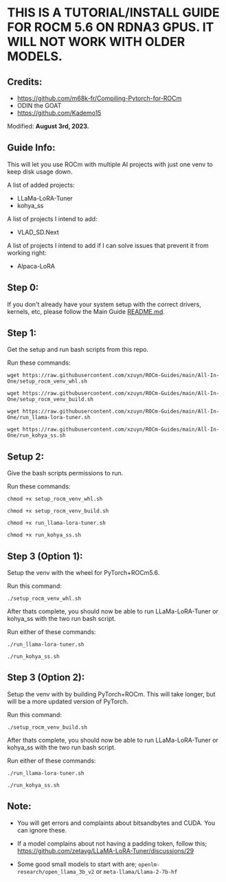 # THIS IS A TUTORIAL/INSTALL GUIDE FOR ROCM 5.6 ON RDNA3 GPUS. IT WILL NOT WORK WITH OLDER MODELS.
## Credits:
- https://github.com/m68k-fr/Compiling-Pytorch-for-ROCm
- ODIN the GOAT
- https://github.com/Kademo15

Modified: **August 3rd, 2023.**

## Guide Info:
This will let you use ROCm with multiple AI projects with just one venv to keep disk usage down.

A list of added projects:
- LLaMa-LoRA-Tuner
- kohya_ss

A list of projects I intend to add:
- VLAD_SD.Next

A list of projects I intend to add if I can solve issues that prevent it from working right:
- Alpaca-LoRA

## Step 0:
If you don't already have your system setup with the correct drivers, kernels, etc, please follow the Main Guide [README.md](..).

## Step 1:
Get the setup and run bash scripts from this repo.

Run these commands:

`wget https://raw.githubusercontent.com/xzuyn/ROCm-Guides/main/All-In-One/setup_rocm_venv_whl.sh`

`wget https://raw.githubusercontent.com/xzuyn/ROCm-Guides/main/All-In-One/setup_rocm_venv_build.sh`

`wget https://raw.githubusercontent.com/xzuyn/ROCm-Guides/main/All-In-One/run_llama-lora-tuner.sh`

`wget https://raw.githubusercontent.com/xzuyn/ROCm-Guides/main/All-In-One/run_kohya_ss.sh`

## Setup 2:
Give the bash scripts permissions to run.

Run these commands:

`chmod +x setup_rocm_venv_whl.sh`

`chmod +x setup_rocm_venv_build.sh`

`chmod +x run_llama-lora-tuner.sh`

`chmod +x run_kohya_ss.sh`

## Step 3 (Option 1):
Setup the venv with the wheel for PyTorch+ROCm5.6.

Run this command:

`./setup_rocm_venv_whl.sh`

After thats complete, you should now be able to run LLaMa-LoRA-Tuner or kohya_ss with the two run bash script.

Run either of these commands:

`./run_llama-lora-tuner.sh`

`./run_kohya_ss.sh`

## Step 3 (Option 2):
Setup the venv with by building PyTorch+ROCm. This will take longer, but will be a more updated version of PyTorch.

Run this command:

`./setup_rocm_venv_build.sh`

After thats complete, you should now be able to run LLaMa-LoRA-Tuner or kohya_ss with the two run bash script.

Run either of these commands:

`./run_llama-lora-tuner.sh`

`./run_kohya_ss.sh`

## Note:
- You will get errors and complaints about bitsandbytes and CUDA. You can ignore these.

- If a model complains about not having a padding token, follow this; https://github.com/zetavg/LLaMA-LoRA-Tuner/discussions/29

- Some good small models to start with are; `openlm-research/open_llama_3b_v2` or `meta-llama/Llama-2-7b-hf`

